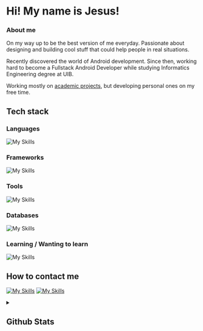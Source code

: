 # **Hi! My name is Jesus!**

### **About me**

On my way up to be the best version of me everyday. Passionate about designing and building cool stuff that could help people in real situations.

Recently discovered the world of Android development. Since then, working hard to become a Fullstack Android Developer while studying Informatics Engineering degree at UIB.

Working mostly on [academic projects](https://github.com/jcasben/Programacion-Ing-Informatica), but developing personal ones on my free time.

## **Tech stack**

### **Languages**

![My Skills](https://go-skill-icons.vercel.app/api/icons?i=java,kotlin,rust,c&titles=true)

### **Frameworks**

![My Skills](https://go-skill-icons.vercel.app/api/icons?i=spring,androidstudio,jetpackcompose&titles=true)

### **Tools**

![My Skills](https://go-skill-icons.vercel.app/api/icons?i=git,docker,github,postman&titles=true)

### **Databases**

![My Skills](https://go-skill-icons.vercel.app/api/icons?i=mongodb,mysql&titles=true)

### **Learning / Wanting to learn**

![My Skills](https://go-skill-icons.vercel.app/api/icons?i=firebase&titles=true)

## **How to contact me**
[![My Skills](https://skillicons.dev/icons?i=instagram)](https://www.instagram.com/jesuslearnstocode/)
[![My Skills](https://skillicons.dev/icons?i=linkedin)](https://www.linkedin.com/in/jesuscastillobenito/)

<details>
  <summary><h2>Github Stats</h2></summary>
  <img src="https://github-readme-stats.vercel.app/api/top-langs/?username=jcasben&layout=compact" />
</details>
